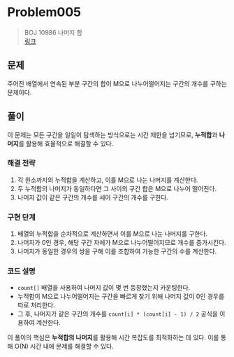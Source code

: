 # Problem005

> BOJ 10986 나머지 합
> <br/>
> [링크](https://www.acmicpc.net/problem/10986)

## 문제

주어진 배열에서 연속된 부분 구간의 합이 M으로 나누어떨어지는 구간의 개수를 구하는 문제이다.

## 풀이

이 문제는 모든 구간을 일일이 탐색하는 방식으로는 시간 제한을 넘기므로, **누적합**과 **나머지**를 활용해 효율적으로 해결할 수 있다.

### 해결 전략

1. 각 원소까지의 누적합을 계산하고, 이를 M으로 나눈 나머지를 계산한다.
2. 두 누적합의 나머지가 동일하다면 그 사이의 구간 합은 M으로 나누어 떨어진다.
3. 나머지 값이 같은 구간의 개수를 세어 구간의 개수를 구한다.

### 구현 단계

1. 배열의 누적합을 순차적으로 계산하면서 이를 M으로 나눈 나머지를 구한다.
2. 나머지가 0인 경우, 해당 구간 자체가 M으로 나누어떨어지므로 개수를 증가시킨다.
3. 나머지가 동일한 경우의 쌍을 구해 이를 조합하여 가능한 구간의 수를 계산한다.

### 코드 설명

- `count[]` 배열을 사용하여 나머지 값이 몇 번 등장했는지 카운팅한다.
- 누적합이 M으로 나누어떨어지는 구간을 빠르게 찾기 위해 나머지 값이 0인 경우를 따로 처리한다.
- 그 후, 나머지가 같은 구간의 개수를 `count[i] * (count[i] - 1) / 2` 공식을 이용하여 계산한다.

이 풀이의 핵심은 **누적합의 나머지**를 활용해 시간 복잡도를 최적화하는 데 있다. 이를 통해 O(N) 시간 내에 문제를 해결할 수 있다.
